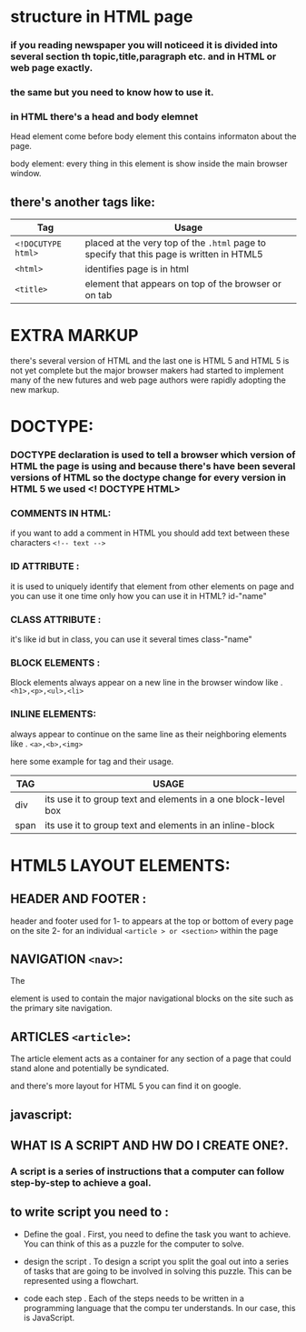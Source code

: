 # structure in HTML page 
### if you reading newspaper you will noticeed it is divided into several section th topic,title,paragraph etc. and in HTML or web page exactly.
### the same but you need to know how to use it.
### in HTML there's a head and body elemnet
Head element come before body element this contains informaton about the page.

body element: every thing in this element is show inside the main browser window. 

## there's another tags like:


|Tag | Usage|
|---|---|
|`<!DOCUTYPE html>` | placed at the very top of the `.html` page to specify that this page is written in HTML5|
|`<html>`|identifies page is in html|
|`<title>`|element that appears on top of the browser or on tab|

# EXTRA MARKUP

there's several version of HTML and the last one is HTML 5 and HTML 5  is not yet complete but the major browser makers had started to implement many of the new futures and web page
authors were rapidly adopting
the new markup.


# DOCTYPE:
### DOCTYPE declaration is used to tell a browser which version of HTML the page is using and because there's have been several versions of HTML so the doctype change for every version in HTML 5 we used <! DOCTYPE HTML> 

### COMMENTS IN HTML:
 if you want to add a comment in HTML you should add text between these characters ```<!-- text -->```

### ID ATTRIBUTE :
it is used to uniquely identify that element from other elements on page and you can use it one time only how you can use it in HTML? id-"name" 

### CLASS ATTRIBUTE :
it's like id but in class, you can use it several times 
class-"name" 

### BLOCK ELEMENTS :
Block elements always appear on a new line in the browser window like .
```<h1>,<p>,<ul>,<li>```

### INLINE ELEMENTS:
always appear to continue on the same line as their neighboring elements like .
```<a>,<b>,<img>```
 
 here some example for tag and their usage.

 |TAG|USAGE|
 |--|--|
 |div|its use it to group text and elements in a one block-level box|
 |span|its use it to group text and elements in an inline-block|



# HTML5 LAYOUT ELEMENTS:

## HEADER AND FOOTER :
header and footer used for
1- to appears at the top or bottom of every page on the site 
2- for an individual ```<article > or <section>``` within the page

## NAVIGATION ```<nav>```:
The <nav> element is used to
contain the major navigational
blocks on the site such as the
primary site navigation.

## ARTICLES ```<article>```:
The article element acts as
a container for any section of 
a page that could stand alone and
potentially be syndicated. 

and there's more layout for HTML 5 you can find it on google.


# javascript:

## WHAT IS A SCRIPT AND HW DO I CREATE ONE?.

### A script is a series of instructions that a computer can follow step-by-step to achieve a goal. 

## to write script you need to :

+ Define the goal .
First, you need to define the task you want to
achieve. You can think of this as a puzzle for the
computer to solve.


+ design the script .
To design a script you split the goal out into a series
of tasks that are going to be involved in solving this
puzzle. This can be represented using a flowchart.

+ code each step .
Each of the steps needs to be written in a
programming language that the compu ter
understands. In our case, this is JavaScript.



